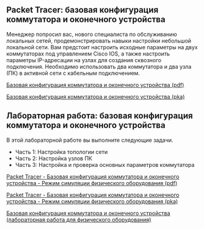 <!-- verified: agorbachev 03.05.2022 -->

<!-- 2.9.1 -->
## Packet Tracer: базовая конфигурация коммутатора и оконечного устройства

Менеджер попросил вас, нового специалиста по обслуживанию локальных сетей, продемонстрировать навыки настройки небольшой локальной сети. Вам предстоит настроить исходные параметры на двух коммутаторах под управлением Cisco IOS, а также настроить параметры IP-адресации на узлах для создания сквозного подключения. Необходимо использовать два коммутатора и два узла (ПК) в активной сети с кабельным подключением.

[Базовая конфигурация коммутатора и оконечного устройства (pdf)](./assets/2.9.1-packet-tracer---basic-switch-and-end-device-configuration.pdf)

[Базовая конфигурация коммутатора и оконечного устройства (pka)](./assets/2.9.1-packet-tracer---basic-switch-and-end-device-configuration.pka)

<!-- 2.9.2 -->
## Лабораторная работа: базовая конфигурация коммутатора и оконечного устройства

В этой лабораторной работе вы выполните следующие задачи.

* Часть 1: Настройка топологии сети
* Часть 2: Настройка узлов ПК
* Часть 3: Настройка и проверка основных параметров коммутатора

[Packet Tracer - Базовая конфигурация коммутатора и оконечного устройства - Режим симуляции физического оборудования (pdf)](./assets/2.9.2-packet-tracer---basic-switch-and-end-device-configuration---physical-mode.pdf)

[Packet Tracer - Базовая конфигурация коммутатора и оконечного устройства - Режим симуляции физического оборудования (pka)](./assets/2.9.2-packet-tracer---basic-switch-and-end-device-configuration---physical-mode.pka)

[Базовая конфигурация коммутатора и оконечного устройства (лабораторная работа для физического оборудования)](./assets/2.9.2-lab---basic-switch-and-end-device-configuration.pdf)

